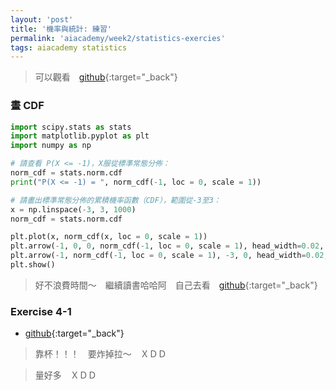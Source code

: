 ```yaml
---
layout: 'post'
title: '機率與統計: 練習'
permalink: 'aiacademy/week2/statistics-exercies'
tags: aiacademy statistics
---
```


> 可以觀看　[github](https://github.com/yuting3656/aiacademy){:target="_back"}

### 畫 CDF 

~~~python
import scipy.stats as stats
import matplotlib.pyplot as plt
import numpy as np

# 請查看 P(X <= -1)，X服從標準常態分佈：
norm_cdf = stats.norm.cdf
print("P(X <= -1) = ", norm_cdf(-1, loc = 0, scale = 1))

# 請畫出標準常態分佈的累積機率函數（CDF），範圍從-3至3：
x = np.linspace(-3, 3, 1000)
norm_cdf = stats.norm.cdf

plt.plot(x, norm_cdf(x, loc = 0, scale = 1))
plt.arrow(-1, 0, 0, norm_cdf(-1, loc = 0, scale = 1), head_width=0.02, width=0.005, head_length=0.02, color='r')
plt.arrow(-1, norm_cdf(-1, loc = 0, scale = 1), -3, 0, head_width=0.02, width=0.005, head_length=0.02, color='g')
plt.show()
~~~

> 好不浪費時間～　繼續讀書哈哈阿　自己去看　[github](https://github.com/yuting3656/aiacademy/blob/master/week2/StatPython_part1/AI_hmw_StatPython_2-1.ipynb){:target="_back"}


### Exercise 4-1

- [github](https://github.com/yuting3656/aiacademy/blob/master/week2/StatPython_part2/AI_hmw_StatPython_4-1.ipynb){:target="_back"}

> 靠杯！！！　要炸掉拉～　ＸＤＤ

> 量好多　ＸＤＤ


